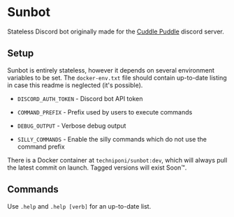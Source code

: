 # Sunbot
Stateless Discord bot originally made for the [Cuddle Puddle](https://floof.zone/discord) discord server.

## Setup

Sunbot is entirely stateless, however it depends on several environment variables to be set.
The `docker-env.txt` file should contain up-to-date listing in case this readme is neglected (it's possible).

* `DISCORD_AUTH_TOKEN` - Discord bot API token

* `COMMAND_PREFIX` - Prefix used by users to execute commands

* `DEBUG_OUTPUT` - Verbose debug output


* `SILLY_COMMANDS` - Enable the silly commands which do not use the command prefix

There is a Docker container at `techniponi/sunbot:dev`, which will always pull the latest commit on launch. Tagged versions will exist Soon™.

## Commands

Use `.help` and `.help [verb]` for an up-to-date list.